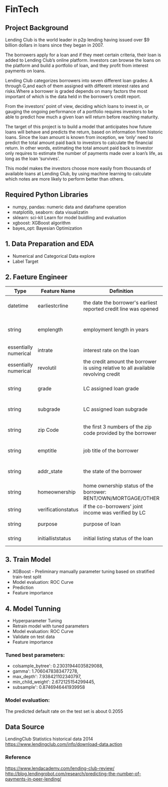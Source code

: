 # FinTech  
## Project Background
Lending Club is the world leader in p2p lending having issued over $9 billion dollars in loans since they began in 2007. <br>

The borrowers apply for a loan and if they meet certain criteria, their loan is added to Lending Club’s online platform. Investors can browse the loans on the platform and build a portfolio of loan, and they profit from interest payments on loans. <br>

Lending Club categorizes borrowers into seven different loan grades: A through G,and each of them assigned with different interest rates and risks.Where a borrower is graded depends on many factors the most important of which is the data held in the borrower’s credit report. <br>

From the investors' point of view, deciding which loans to invest in, or gauging the ongoing performance of a portfolio requires investors to be able to predict how much a given loan will return before reaching maturity. <br>

The target of this project is to build a model that anticipates how future loans will behave and predicts the return, based on information from historic loans. Since the loan amount is known from inception, we ‘only’ need to predict the total amount paid back to investors to calculate the financial return. In other words, estimating the total amount paid back to investor only requires to estimate the number of payments made over a loan’s life, as long as the loan ‘survives’.<br>

This model makes the investors choose more easily from thousands of available loans at Lending Club, by using machine learning to calculate which notes are more likely to perform better than others. 

## Required Python Libraries
- numpy, pandas: numeric data and dataframe operation
- matplotlib, seaborn: data visualizatin
- sklearn: sci-kit Learn for model buidling and evaluation
- xgboost: XGBoost algorithm
- bayes_opt: Bayesian Optimization

## 1. Data Preparation and EDA
- Numerical and Categorical Data explore
- Label Target

## 2. Faeture Engineer
| Type	| Feature Name |	Definition	|Solution|
| ------------- | ------------- |------------- | ------------- |
| datetime | earliestcrline |the date the borrower's earliest reported credit line was opened| split to numeric month/year|
| string  | emplength  |employment length in years|replace n/a; work year length to numeric|
| essentially numerical | intrate |interest rate on the loan| % to numerical|
| essentially numerical | revolutil | the credit amount the borrower is using relative to all available revolving credit| % to numerical|
| string | grade |LC assigned loan grade| category feature encoding|
| string | subgrade |LC assigned loan subgrade| category feature encoding|
| string | zip Code |the first 3 numbers of the zip code provided by the borrower| encoding by frequency|
| string | emptitle |job title of the borrower| encoding by frequency|
| string | addr_state |the state of the borrower | encoding by frequency|
| string | homeownership |home ownership status of the borrower: RENT/OWN/MORTGAGE/OTHER| one-hot encoding |
| string | verificationstatus |if the co-borrowers' joint income was verified by LC| one-hot encoding |
| string | purpose |purpose of loan | one-hot encoding |
| string | initialliststatus |initial listing status of the loan | one-hot encoding |

## 3. Train Model
- XGBoost - Preliminary manually parameter tuning based on stratified train-test split
- Model evaluation: ROC Curve
- Prediction
- Feature importance

## 4. Model Tunning
- Hyperparameter Tuning
- Retrain model with tuned parameters
- Model evaluation: ROC Curve
- Validate on test data
- Feature importance

### Tuned best parameters:
- colsample_bytree': 0.23031944035829088,
- gamma': 1.7060478383477278,
- max_depth': 7.938421102340797,
- min_child_weight': 2.672125154299445,
- subsample': 0.8746946441939958

### Model evaluation:
The predicted default rate on the test set is about 0.2055




## Data Source
LendingClub Statistics historical data 2014 <br>
https://www.lendingclub.com/info/download-data.action


### Reference
https://www.lendacademy.com/lending-club-review/  <br>
http://blog.lendingrobot.com/research/predicting-the-number-of-payments-in-peer-lending/ <br>
